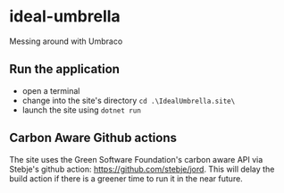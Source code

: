 # ideal-umbrella
Messing around with Umbraco 


## Run the application 

- open a terminal 
- change into the site's directory `cd .\IdealUmbrella.site\`
- launch the site using `dotnet run`


## Carbon Aware Github actions

The site uses the Green Software Foundation's carbon aware API via Stebje's github action: https://github.com/stebje/jord. This will delay the build action if there is a greener time to run it in the near future.